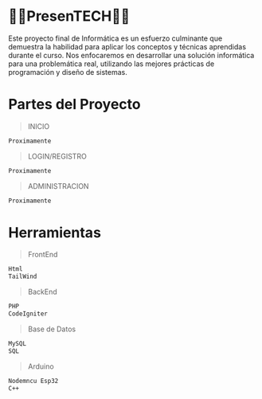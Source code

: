 # 🙋‍♂️PresenTECH🙋‍♀️

Este proyecto final de Informática es un esfuerzo culminante que demuestra la habilidad para aplicar los conceptos y técnicas aprendidas durante el curso. Nos enfocaremos en desarrollar una solución informática para una problemática real, utilizando las mejores prácticas de programación y diseño de sistemas.

# Partes del Proyecto

> INICIO
```sh
Proximamente
```

> LOGIN/REGISTRO
 ```sh
Proximamente
```

> ADMINISTRACION
 ```sh
Proximamente
```

# Herramientas
> FrontEnd
 ```sh
Html
TailWind
```

>BackEnd
 ```sh
PHP
CodeIgniter
```

>Base de Datos
 ```sh
MySQL
SQL
```

>Arduino
 ```sh
Nodemncu Esp32
C++
```
